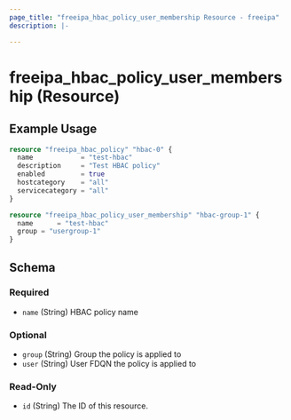 ```yaml
---
page_title: "freeipa_hbac_policy_user_membership Resource - freeipa"
description: |-

---
```


# freeipa_hbac_policy_user_membership (Resource)



## Example Usage

```terraform
resource "freeipa_hbac_policy" "hbac-0" {
  name            = "test-hbac"
  description     = "Test HBAC policy"
  enabled         = true
  hostcategory    = "all"
  servicecategory = "all"
}

resource "freeipa_hbac_policy_user_membership" "hbac-group-1" {
  name      = "test-hbac"
  group = "usergroup-1"
}
```




<!-- schema generated by tfplugindocs -->
## Schema

### Required

- `name` (String) HBAC policy name

### Optional

- `group` (String) Group the policy is applied to
- `user` (String) User FDQN the policy is applied to

### Read-Only

- `id` (String) The ID of this resource.
